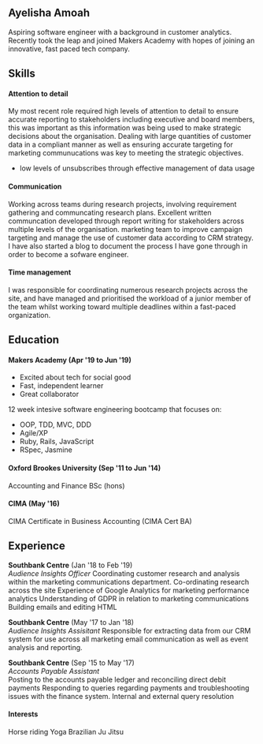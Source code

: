 ## Ayelisha Amoah

Aspiring software engineer with a background in customer analytics. Recently took the leap and joined Makers Academy with hopes of joining an innovative, fast paced tech company.


## Skills

#### Attention to detail

My most recent role required high levels of attention to detail to ensure accurate reporting to stakeholders including executive and board members, this was important as this information was being used to make strategic decisions about the organisation. Dealing with large quantities of customer data in a compliant manner as well as ensuring accurate targeting for marketing communucations was key to meeting the strategic objectives.
- low levels of unsubscribes through effective management of data usage

#### Communication

Working across teams during research projects, involving requirement gathering and communcating research plans. Excellent written communcation developed through report writing for stakeholders across multiple levels of the organisation. 
marketing team to improve campaign targeting and manage the use of customer data according to CRM strategy. I have also started a blog to document the process I have gone through in order to become a sofware engineer.

#### Time management 
I was responsible for coordinating numerous research projects across the site, and have managed and prioritised the workload of a junior member of the team whilst working toward multiple deadlines within a fast-paced organization.

## Education

#### Makers Academy (Apr '19 to Jun '19)
- Excited about tech for social good
- Fast, independent learner
- Great collaborator

12 week intesive software engineering bootcamp that focuses on:
- OOP, TDD, MVC, DDD
- Agile/XP
- Ruby, Rails, JavaScript
- RSpec, Jasmine

#### Oxford Brookes University (Sep '11 to Jun '14)
Accounting and Finance BSc (hons)

#### CIMA (May '16)
CIMA Certificate in Business Accounting (CIMA Cert BA)

## Experience

**Southbank Centre** (Jan '18 to Feb '19)    
*Audience Insights Officer*
Coordinating customer research and analysis within the marketing communications department.
Co-ordinating research across the site
Experience of Google Analytics for marketing performance analytics
Understanding of GDPR in relation to marketing communications
Building emails and editing HTML

**Southbank Centre** (May '17 to Jan '18)   
*Audience Insights Assisitant*
Responsible for extracting data from our CRM system for use across all marketing email communication as well as event analysis and reporting.

**Southbank Centre** (Sep '15 to May '17)   
*Accounts Payable Assistant*  
Posting to the accounts payable ledger and reconciling direct debit payments
Responding to queries regarding payments and troubleshooting issues with the finance system.
Internal and external query resolution


#### Interests
Horse riding
Yoga
Brazilian Ju Jitsu
